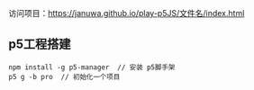 访问项目：https://januwa.github.io/play-p5JS/文件名/index.html

## p5工程搭建
```
npm install -g p5-manager  // 安装 p5脚手架
p5 g -b pro  // 初始化一个项目
```